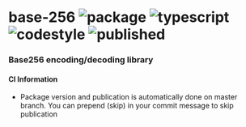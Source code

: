 # base-256 ![package] ![typescript] ![codestyle] ![published]

### Base256 encoding/decoding library

#### CI Information

- Package version and publication is automatically done on master branch. You can prepend (skip) in your commit message to skip publication

<!-- Links -->

[package]: https://wz-shields.up.railway.app/github/package-json/v/Benjamin8585/base-256
[typescript]: https://wz-shields.up.railway.app/github/languages/top/Benjamin8585/base-256
[codestyle]: https://img.shields.io/badge/code%20style-prettier-F7B93E?logo=Prettier
[published]: https://github.com/Benjamin8585/base-256/workflows/github-published/badge.svg

